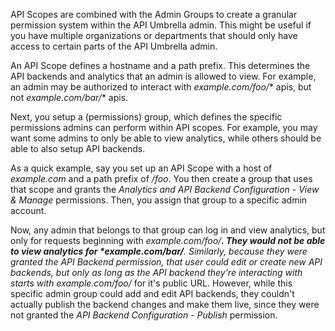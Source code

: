 API Scopes are combined with the Admin Groups to create a granular permission system within the API Umbrella admin. This might be useful if you have multiple organizations or departments that should only have access to certain parts of the API Umbrella admin.

An API Scope defines a hostname and a path prefix. This determines the API backends and analytics that an admin is allowed to view. For example, an admin may be authorized to interact with *example.com/foo/** apis, but not *example.com/bar/** apis. 

Next, you setup a (permissions) group, which defines the specific permissions admins can perform within API scopes. For example, you may want some admins to only be able to view analytics, while others should be able to also setup API backends.

As a quick example, say you set up an API Scope with a host of *example.com* and a path prefix of */foo*. You then create a group that uses that scope and grants the *Analytics and API Backend Configuration - View & Manage* permissions. Then, you assign that group to a specific admin account. 

Now, any admin that belongs to that group can log in and view analytics, but only for requests beginning with *example.com/foo/**. They would not be able to view analytics for *example.com/bar/**. Similarly, because they were granted the API Backend permission, that user could edit or create new API backends, but only as long as the API backend they're interacting with starts with *example.com/foo/** for it's public URL. However, while this specific admin group could add and edit API backends, they couldn't actually publish the backend changes and make them live, since they were not granted the *API Backend Configuration - Publish* permission.
